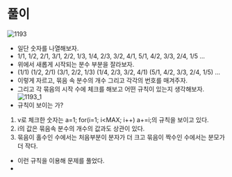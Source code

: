 # 풀이
![1193](https://github.com/uniye/Baekjoon/assets/92070609/b3b2c8ce-72b3-4664-96d5-466106167d5c)
- 일단 숫자를 나열해보자.
- 1/1, 1/2, 2/1, 3/1, 2/2, 1/3, 1/4, 2/3, 3/2, 4/1, 5/1, 4/2, 3/3, 2/4, 1/5 ...
- 위에서 새롭게 시작되는 분수 부분을 잘라보자.
- (1/1) (1/2, 2/1) (3/1, 2/2, 1/3) (1/4, 2/3, 3/2, 4/1) (5/1, 4/2, 3/3, 2/4, 1/5) ...
- 이렇게 자르고, 묶음 속 분수의 개수 그리고 각각의 번호를 매겨주자.
- 그리고 각 묶음의 시작 수에 체크를 해보고 어떤 규칙이 있는지 생각해보자.
![1193_1](https://github.com/uniye/Algorithm_code/assets/92070609/7381baf8-0cde-4954-9926-e46956c5bb4a)
-   규칙이 보이는 가?
1. v로 체크한 숫자는 a=1; for(i=1; i<MAX; i++) a+=i;의 규칙을 보이고 있다.
2. i의 값은 묶음속 분수의 개수의 값과도 상관이 있다. 
3. 묶음이 홀수인 수에서는 처음부분이 분자가 더 크고 묶음이 짝수인 수에서는 분모가 더 작다.
- 이런 규칙을 이용해 문제를 풀었다.
- 
